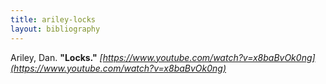 ```yaml
---
title: ariley-locks
layout: bibliography
---
```


Ariley, Dan. **"Locks."** _[https://www.youtube.com/watch?v=x8baBvOk0ng](https://www.youtube.com/watch?v=x8baBvOk0ng)_